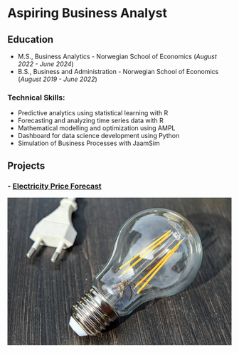 # Aspiring Business Analyst

## Education						       		
  - M.S., Business Analytics - Norwegian School of Economics (_August 2022 - June 2024_)	 			        		
  - B.S., Business and Administration - Norwegian School of Economics (_August 2019 - June 2022_)

### Technical Skills:
  - Predictive analytics using statistical learning with R
  - Forecasting and analyzing time series data with R
  - Mathematical modelling and optimization using AMPL
  - Dashboard for data science development using Python
  - Simulation of Business Processes with JaamSim

## Projects

###  - [Electricity Price Forecast]([Electricity_Forecast.html](https://github.com/DamWis97/Electricity_Forecast/blob/main/Electricity_Forecast.html)https://github.com/DamWis97/Electricity_Forecast/blob/main/Electricity_Forecast.html)
![electricity](/assets/img/electricity.jpg)
